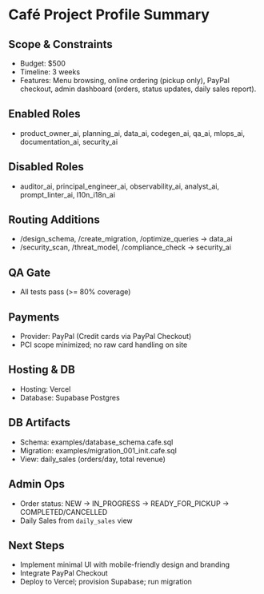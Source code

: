 # Café Project Profile Summary

## Scope & Constraints
- Budget: $500
- Timeline: 3 weeks
- Features: Menu browsing, online ordering (pickup only), PayPal checkout, admin dashboard (orders, status updates, daily sales report).

## Enabled Roles
- product_owner_ai, planning_ai, data_ai, codegen_ai, qa_ai, mlops_ai, documentation_ai, security_ai

## Disabled Roles
- auditor_ai, principal_engineer_ai, observability_ai, analyst_ai, prompt_linter_ai, l10n_i18n_ai

## Routing Additions
- /design_schema, /create_migration, /optimize_queries → data_ai
- /security_scan, /threat_model, /compliance_check → security_ai

## QA Gate
- All tests pass (>= 80% coverage)

## Payments
- Provider: PayPal (Credit cards via PayPal Checkout)
- PCI scope minimized; no raw card handling on site

## Hosting & DB
- Hosting: Vercel
- Database: Supabase Postgres

## DB Artifacts
- Schema: examples/database_schema.cafe.sql
- Migration: examples/migration_001_init.cafe.sql
- View: daily_sales (orders/day, total revenue)

## Admin Ops
- Order status: NEW → IN_PROGRESS → READY_FOR_PICKUP → COMPLETED/CANCELLED
- Daily Sales from `daily_sales` view

## Next Steps
- Implement minimal UI with mobile-friendly design and branding
- Integrate PayPal Checkout
- Deploy to Vercel; provision Supabase; run migration